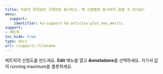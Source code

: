 ```yaml
---
title: 지표의 최대값만 그래프로 표시하고, 매 스텝별로 표시하지 않을 수 있나요?
menu:
  support:
    identifier: ko-support-kb-articles-plot_max_metric
support:
- 메트릭
toc_hide: true
type: docs
url: /support/:filename
---
```


메트릭의 산점도를 만드세요. **Edit** 메뉴를 열고 **Annotations**를 선택하세요. 거기서 값의 running maximum을 플롯하세요.